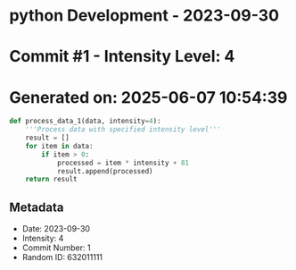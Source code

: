 ﻿# python Development - 2023-09-30
# Commit #1 - Intensity Level: 4
# Generated on: 2025-06-07 10:54:39
```python
def process_data_1(data, intensity=4):
    '''Process data with specified intensity level'''
    result = []
    for item in data:
        if item > 0:
            processed = item * intensity + 81
            result.append(processed)
    return result
```
## Metadata
- Date: 2023-09-30
- Intensity: 4
- Commit Number: 1
- Random ID: 632011111
